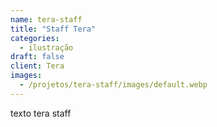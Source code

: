 ```yaml
---
name: tera-staff
title: "Staff Tera"
categories:
  - ilustração
draft: false
client: Tera
images:
  - /projetos/tera-staff/images/default.webp
---
```


texto tera staff
